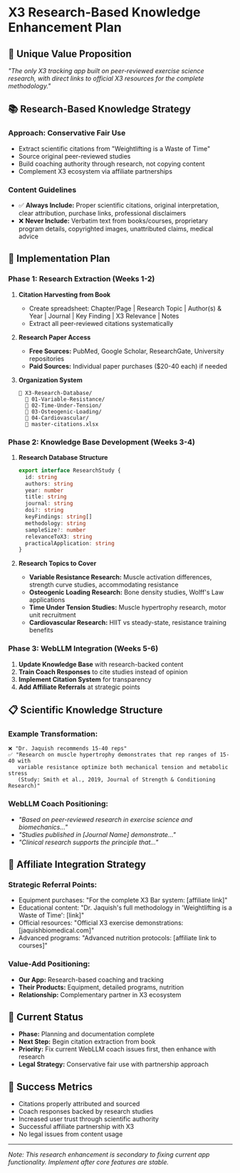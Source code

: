 # X3 Research-Based Knowledge Enhancement Plan

## 🎯 **Unique Value Proposition**
*"The only X3 tracking app built on peer-reviewed exercise science research, with direct links to official X3 resources for the complete methodology."*

## 📚 **Research-Based Knowledge Strategy**

### **Approach: Conservative Fair Use**
- Extract scientific citations from "Weightlifting is a Waste of Time"
- Source original peer-reviewed studies
- Build coaching authority through research, not copying content
- Complement X3 ecosystem via affiliate partnerships

### **Content Guidelines**
- ✅ **Always Include:** Proper scientific citations, original interpretation, clear attribution, purchase links, professional disclaimers
- ❌ **Never Include:** Verbatim text from books/courses, proprietary program details, copyrighted images, unattributed claims, medical advice

## 🔬 **Implementation Plan**

### **Phase 1: Research Extraction (Weeks 1-2)**
1. **Citation Harvesting from Book**
   - Create spreadsheet: Chapter/Page | Research Topic | Author(s) & Year | Journal | Key Finding | X3 Relevance | Notes
   - Extract all peer-reviewed citations systematically
   
2. **Research Paper Access**
   - **Free Sources:** PubMed, Google Scholar, ResearchGate, University repositories
   - **Paid Sources:** Individual paper purchases ($20-40 each) if needed

3. **Organization System**
   ```
   📁 X3-Research-Database/
     📁 01-Variable-Resistance/
     📁 02-Time-Under-Tension/
     📁 03-Osteogenic-Loading/
     📁 04-Cardiovascular/
     📄 master-citations.xlsx
   ```

### **Phase 2: Knowledge Base Development (Weeks 3-4)**
1. **Research Database Structure**
   ```typescript
   export interface ResearchStudy {
     id: string
     authors: string
     year: number
     title: string
     journal: string
     doi?: string
     keyFindings: string[]
     methodology: string
     sampleSize?: number
     relevanceToX3: string
     practicalApplication: string
   }
   ```

2. **Research Topics to Cover**
   - **Variable Resistance Research:** Muscle activation differences, strength curve studies, accommodating resistance
   - **Osteogenic Loading Research:** Bone density studies, Wolff's Law applications
   - **Time Under Tension Studies:** Muscle hypertrophy research, motor unit recruitment
   - **Cardiovascular Research:** HIIT vs steady-state, resistance training benefits

### **Phase 3: WebLLM Integration (Weeks 5-6)**
1. **Update Knowledge Base** with research-backed content
2. **Train Coach Responses** to cite studies instead of opinion
3. **Implement Citation System** for transparency
4. **Add Affiliate Referrals** at strategic points

## 📋 **Scientific Knowledge Structure**

### **Example Transformation:**
```
❌ "Dr. Jaquish recommends 15-40 reps"
✅ "Research on muscle hypertrophy demonstrates that rep ranges of 15-40 with 
   variable resistance optimize both mechanical tension and metabolic stress 
   (Study: Smith et al., 2019, Journal of Strength & Conditioning Research)"
```

### **WebLLM Coach Positioning:**
- *"Based on peer-reviewed research in exercise science and biomechanics..."*
- *"Studies published in [Journal Name] demonstrate..."*
- *"Clinical research supports the principle that..."*

## 🔗 **Affiliate Integration Strategy**

### **Strategic Referral Points:**
- Equipment purchases: "For the complete X3 Bar system: [affiliate link]"
- Educational content: "Dr. Jaquish's full methodology in 'Weightlifting is a Waste of Time': [link]"
- Official resources: "Official X3 exercise demonstrations: [jaquishbiomedical.com]"
- Advanced programs: "Advanced nutrition protocols: [affiliate link to courses]"

### **Value-Add Positioning:**
- **Our App:** Research-based coaching and tracking
- **Their Products:** Equipment, detailed programs, nutrition
- **Relationship:** Complementary partner in X3 ecosystem

## 🚧 **Current Status**
- **Phase:** Planning and documentation complete
- **Next Step:** Begin citation extraction from book
- **Priority:** Fix current WebLLM coach issues first, then enhance with research
- **Legal Strategy:** Conservative fair use with partnership approach

## 🎯 **Success Metrics**
- Citations properly attributed and sourced
- Coach responses backed by research studies
- Increased user trust through scientific authority
- Successful affiliate partnership with X3
- No legal issues from content usage

---

*Note: This research enhancement is secondary to fixing current app functionality. Implement after core features are stable.*
